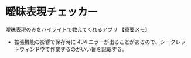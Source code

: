 # 曖昧表現チェッカー

曖昧表現のみをハイライトで教えてくれるアプリ
【重要メモ】
- 拡張機能の影響で保存時に 404 エラーが出ることがあるので、シークレットウィンドウで作業するのがいい旨を記載する。
